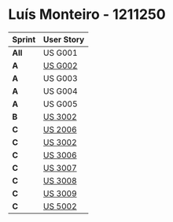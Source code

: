 # Luís Monteiro - 1211250

| Sprint  | User Story                              |
|---------|-----------------------------------------|
| **All** | US G001                                 | 
| **A**   | [US G002](../SprintA/us_g002/readme.md) | 
| **A**   | US G003                                 | 
| **A**   | US G004                                 | 
| **A**   | US G005                                 |
| **B**   | [US 3002](../SprintB/US_3002/readme.md) |
| **C**   | [US 2006](../SprintC/US_2006/readme.md) |
| **C**   | [US 3002](../SprintB/US_3002/readme.md) |
| **C**   | [US 3006](../SprintC/US_3006/readme.md) |
| **C**   | [US 3007](../SprintC/US_3007/readme.md) |
| **C**   | [US 3008](../SprintC/US_3008/readme.md) |
| **C**   | [US 3009](../SprintC/US_3009/readme.md) |
| **C**   | [US 5002](../SprintC/US_5002)           |

